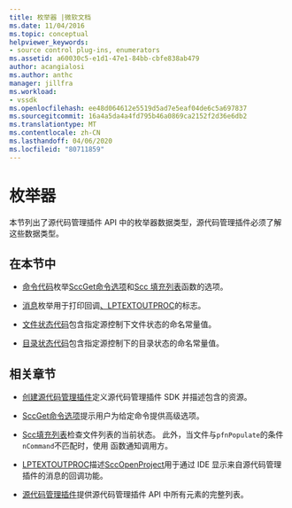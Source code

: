 ```yaml
---
title: 枚举器 |微软文档
ms.date: 11/04/2016
ms.topic: conceptual
helpviewer_keywords:
- source control plug-ins, enumerators
ms.assetid: a60030c5-e1d1-47e1-84bb-cbfe838ab479
author: acangialosi
ms.author: anthc
manager: jillfra
ms.workload:
- vssdk
ms.openlocfilehash: ee48d064612e5519d5ad7e5eaf04de6c5a697837
ms.sourcegitcommit: 16a4a5da4a4fd795b46a0869ca2152f2d36e6db2
ms.translationtype: MT
ms.contentlocale: zh-CN
ms.lasthandoff: 04/06/2020
ms.locfileid: "80711859"
---
```

# <a name="enumerators"></a>枚举器
本节列出了源代码管理插件 API 中的枚举器数据类型，源代码管理插件必须了解这些数据类型。

## <a name="in-this-section"></a>在本节中
- [命令代码](../extensibility/command-code-enumerator.md)枚举[SccGet命令选项](../extensibility/sccgetcommandoptions-function.md)和[Scc 填充列表](../extensibility/sccpopulatelist-function.md)函数的选项。

- [消息](../extensibility/message-enumerator.md)枚举用于打印回调[、LPTEXTOUTPROC](../extensibility/lptextoutproc.md)的标志。

- [文件状态代码](../extensibility/file-status-code-enumerator.md)包含指定源控制下文件状态的命名常量值。

- [目录状态代码](../extensibility/directory-status-code-enumerator.md)包含指定源控制下的目录状态的命名常量值。

## <a name="related-sections"></a>相关章节
- [创建源代码管理插件](../extensibility/internals/creating-a-source-control-plug-in.md)定义源代码管理插件 SDK 并描述包含的资源。

- [SccGet命令选项](../extensibility/sccgetcommandoptions-function.md)提示用户为给定命令提供高级选项。

- [Scc填充列表](../extensibility/sccpopulatelist-function.md)检查文件列表的当前状态。 此外，当文件与`pfnPopulate`的条件`nCommand`不匹配时，使用 函数通知调用方。

- [LPTEXTOUTPROC](../extensibility/lptextoutproc.md)描述[SccOpenProject](../extensibility/sccopenproject-function.md)用于通过 IDE 显示来自源代码管理插件的消息的回调功能。

- [源代码管理插件](../extensibility/source-control-plug-ins.md)提供源代码管理插件 API 中所有元素的完整列表。
